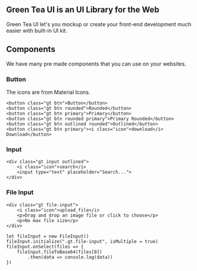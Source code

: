 ## Green Tea UI is an UI Library for the Web

Green Tea UI let's you mockup or create your front-end development much easier with built-in UI kit.


## Components

We have many pre made components that you can use on your websites.

### Button

The icons are from Material Icons.

```
<button class="gt btn">Button</button>
<button class="gt btn rounded">Rounded</button>
<button class="gt btn primary">Primary</button>
<button class="gt btn rounded primary">Primary Rounded</button>
<button class="gt btn outlined rounded">Outlined</button>
<button class="gt btn primary"><i class="icon">download</i> Download</button>
```

### Input

```
<div class="gt input outlined">
    <i class="icon">search</i>
    <input type="text" placeholder="Search...">
</div>
```


### File Input

```
<div class="gt file-input">
    <i class="icon">upload_file</i>
    <p>Drag and drop an image file or click to choose</p>
    <p>No max file size</p>            
</div>
```

```
let fileInput = new FileInput()
fileInput.initialize(".gt.file-input", isMultiple = true)
fileInput.onSelect(files => {
    fileInput.fileToBase64(files[0])
        .then(data => console.log(data))
})
```
